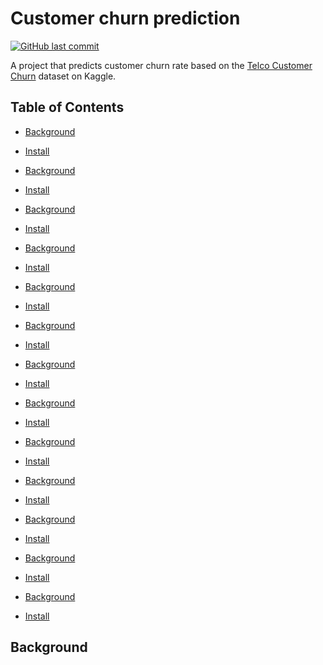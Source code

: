 # Customer churn prediction

<a href='https://github.com/NDH001/T_project'>
  <img alt="GitHub last commit" src="https://img.shields.io/github/last-commit/ndh001/T_project"></a>


A project that predicts customer churn rate based on the [Telco Customer Churn](https://www.kaggle.com/datasets/blastchar/telco-customer-churn) dataset on Kaggle.

## Table of Contents
- [Background](#Background)
- [Install](#Install)

- [Background](#Background)
- [Install](#Install)
- [Background](#Background)
- [Install](#Install)
- [Background](#Background)
- [Install](#Install)
- [Background](#Background)
- [Install](#Install)
- [Background](#Background)
- [Install](#Install)
- [Background](#Background)
- [Install](#Install)
- [Background](#Background)
- [Install](#Install)
- [Background](#Background)
- [Install](#Install)
- [Background](#Background)
- [Install](#Install)
- [Background](#Background)
- [Install](#Install)
- [Background](#Background)
- [Install](#Install)
- [Background](#Background)
- [Install](#Install)

## Background
